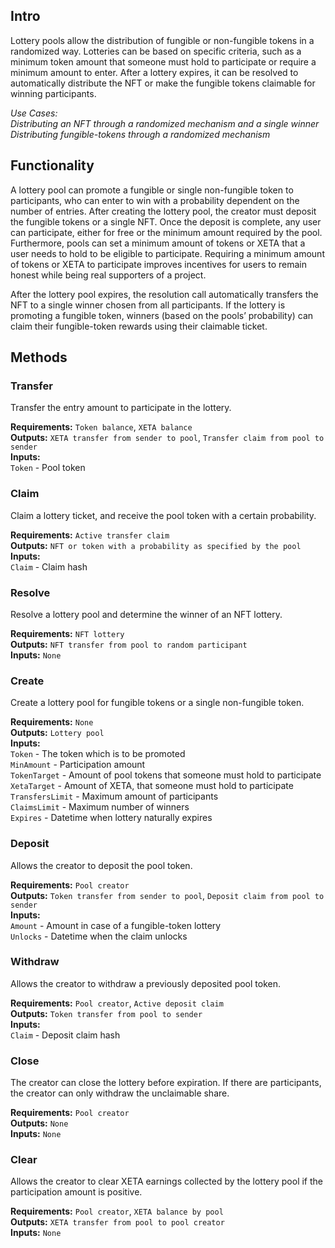 ## Intro
Lottery pools allow the distribution of fungible or non-fungible tokens in a randomized way. Lotteries can be based on specific criteria, such as a minimum token amount that someone must hold to participate or require a minimum amount to enter. After a lottery expires, it can be resolved to automatically distribute the NFT or make the fungible tokens claimable for winning participants.

*Use Cases:  
Distributing an NFT through a randomized mechanism and a single winner  
Distributing fungible-tokens through a randomized mechanism*

## Functionality
A lottery pool can promote a fungible or single non-fungible token to participants, who can enter to win with a probability dependent on the number of entries. After creating the lottery pool, the creator must deposit the fungible tokens or a single NFT. Once the deposit is complete, any user can participate, either for free or the minimum amount required by the pool. Furthermore, pools can set a minimum amount of tokens or XETA that a user needs to hold to be eligible to participate. Requiring a minimum amount of tokens or XETA to participate improves incentives for users to remain honest while being real supporters of a project.

After the lottery pool expires, the resolution call automatically transfers the NFT to a single winner chosen from all participants. If the lottery is promoting a fungible token, winners (based on the pools’ probability) can claim their fungible-token rewards using their claimable ticket.

## Methods

### Transfer
Transfer the entry amount to participate in the lottery.

**Requirements:** `Token balance`, `XETA balance`  
**Outputs:** `XETA transfer from sender to pool`, `Transfer claim from pool to sender`  
**Inputs:**  
`Token` - Pool token  

### Claim
Claim a lottery ticket, and receive the pool token with a certain probability.

**Requirements:** `Active transfer claim`  
**Outputs:** `NFT or token with a probability as specified by the pool`  
**Inputs:**  
`Claim` - Claim hash  

### Resolve
Resolve a lottery pool and determine the winner of an NFT lottery.

**Requirements:** `NFT lottery`  
**Outputs:** `NFT transfer from pool to random participant`  
**Inputs:** `None`  

### Create
Create a lottery pool for fungible tokens or a single non-fungible token.

**Requirements:** `None`  
**Outputs:** `Lottery pool`  
**Inputs:**  
`Token` - The token which is to be promoted  
`MinAmount` - Participation amount  
`TokenTarget` - Amount of pool tokens that someone must hold to participate  
`XetaTarget` - Amount of XETA, that someone must hold to participate  
`TransfersLimit` - Maximum amount of participants  
`ClaimsLimit` - Maximum number of winners  
`Expires` - Datetime when lottery naturally expires   

### Deposit
Allows the creator to deposit the pool token.

**Requirements:** `Pool creator`  
**Outputs:** `Token transfer from sender to pool`, `Deposit claim from pool to sender`  
**Inputs:**  
`Amount` - Amount in case of a fungible-token lottery  
`Unlocks` - Datetime when the claim unlocks  

### Withdraw
Allows the creator to withdraw a previously deposited pool token.

**Requirements:** `Pool creator`, `Active deposit claim`  
**Outputs:** `Token transfer from pool to sender`  
**Inputs:**  
`Claim` - Deposit claim hash  

### Close
The creator can close the lottery before expiration. If there are participants, the creator can only withdraw the unclaimable share.

**Requirements:** `Pool creator`  
**Outputs:** `None`  
**Inputs:** `None`  

### Clear
Allows the creator to clear XETA earnings collected by the lottery pool if the participation amount is positive.

**Requirements:** `Pool creator`, `XETA balance by pool`  
**Outputs:** `XETA transfer from pool to pool creator`  
**Inputs:** `None`  